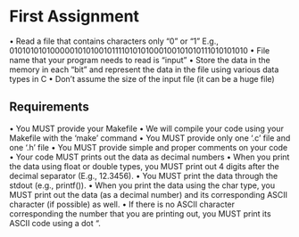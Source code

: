 # First Assignment
• Read a file that contains characters only “0” or “1”
    E.g., 0101010101000001010100101111010101000100101010111010101010
• File name that your program needs to read is “input”
• Store the data in the memory in each “bit” and represent the data in the file using various data types in C
• Don’t assume the size of the input file (it can be a huge file)

## Requirements
• You MUST provide your Makefile
• We will compile your code using your Makefile with the ‘make’ command
• You MUST provide only one ‘.c’ file and one ‘.h’ file
• You MUST provide simple and proper comments on your code
• Your code MUST prints out the data as decimal numbers
• When you print the data using float or double types, you MUST print out 4 digits
after the decimal separator (E.g., 12.3456).
• You MUST print the data through the stdout (e.g., printf()).
• When you print the data using the char type, you MUST print out the data (as a decimal number) and its corresponding ASCII character (if possible) as well.
• If there is no ASCII character corresponding the number that you are printing out, you MUST print its ASCII code using a dot “.